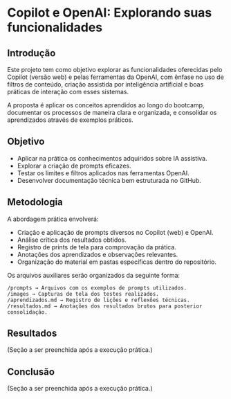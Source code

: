 # Copilot e OpenAI: Explorando suas funcionalidades

## Introdução

Este projeto tem como objetivo explorar as funcionalidades oferecidas pelo Copilot (versão web) e pelas ferramentas da OpenAI, com ênfase no uso de filtros de conteúdo, criação assistida por inteligência artificial e boas práticas de interação com esses sistemas.

A proposta é aplicar os conceitos aprendidos ao longo do bootcamp, documentar os processos de maneira clara e organizada, e consolidar os aprendizados através de exemplos práticos.

## Objetivo

- Aplicar na prática os conhecimentos adquiridos sobre IA assistiva.
- Explorar a criação de prompts eficazes.
- Testar os limites e filtros aplicados nas ferramentas OpenAI.
- Desenvolver documentação técnica bem estruturada no GitHub.

## Metodologia

A abordagem prática envolverá:

- Criação e aplicação de prompts diversos no Copilot (web) e OpenAI.
- Análise crítica dos resultados obtidos.
- Registro de prints de tela para comprovação da prática.
- Anotações dos aprendizados e observações relevantes.
- Organização do material em pastas específicas dentro do repositório.

Os arquivos auxiliares serão organizados da seguinte forma:

```
/prompts → Arquivos com os exemplos de prompts utilizados.
/images → Capturas de tela dos testes realizados.
/aprendizados.md → Registro de lições e reflexões técnicas.
/resultados.md → Anotações dos resultados brutos para posterior consolidação.
```

## Resultados

(Seção a ser preenchida após a execução prática.)

## Conclusão

(Seção a ser preenchida após a execução prática.)
